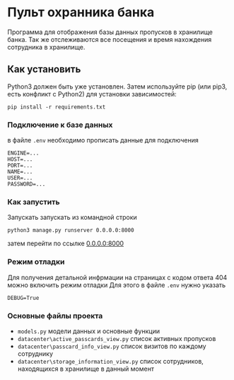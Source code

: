 # Пульт охранника банка

Программа для отображения базы данных пропусков в хранилище банка. Так же отслеживаются все посещения и время нахождения сотрудника в хранилище.

## Как установить

Python3 должен быть уже установлен. Затем используйте pip (или pip3, есть конфликт с Python2) для установки зависимостей:
```
pip install -r requirements.txt
```

### Подключение к базе данных 

в файле `.env` необходимо прописать данные для подключения
```
ENGINE=...
HOST=...
PORT=...
NAME=...
USER=...
PASSWORD=...
```
### Как запустить

Запускать запускать из командной строки 
```
python3 manage.py runserver 0.0.0.0:8000 
```
затем перейти по ссылке [0.0.0.0:8000](http://0.0.0.0:8000/)

### Режим отладки

Для получения детальной инфрмации на страницах с кодом ответа 404 можно включить режим отладки
Для этого в файле `.env` нужно указать 
```
DEBUG=True
```


### Основные файлы проекта
- `models.py` модели данных и основные функции
- `datacenter\active_passcards_view.py` список активных пропусков
- `datacenter\passcard_info_view.py` список визитов по каждому сотруднику
- `datacenter\storage_information_view.py` список сотрудников, находящихся в хранилище в данный момент
